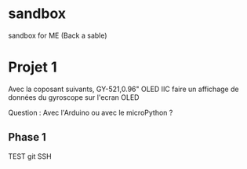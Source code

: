 # sandbox
sandbox for ME (Back a sable)

# Projet 1
Avec la coposant suivants, GY-521,0.96" OLED IIC faire un affichage de données du gyroscope sur l'ecran OLED

Question : Avec l'Arduino ou avec le microPython ?

  ## Phase 1


TEST git SSH

